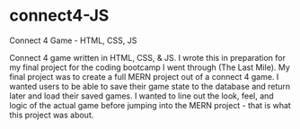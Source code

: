 # connect4-JS
Connect 4 Game - HTML, CSS, JS

Connect 4 game written in HTML, CSS, & JS. I wrote this in preparation for my final project for the coding bootcamp I went through (The Last Mile). My final project was to create a full MERN project out of a connect 4 game. I wanted users to be able to save their game state to the database and return later and load their saved games. I wanted to line out the look, feel, and logic of the actual game before jumping into the MERN project - that is what this project was about.
